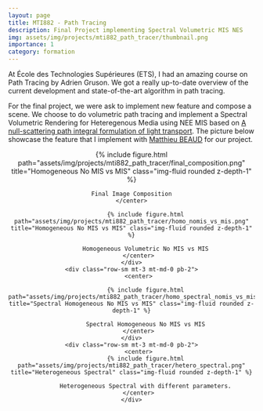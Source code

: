 ```yaml
---
layout: page
title: MTI882 - Path Tracing
description: Final Project implementing Spectral Volumetric MIS NES
img: assets/img/projects/mti882_path_tracer/thumbnail.png
importance: 1
category: formation
---
```


At École des Technologies Supérieures (ETS), I had an amazing course on Path Tracing by Adrien Gruson. We got a really up-to-date overview of the current development and state-of-the-art algorithm in path tracing.

For the final project, we were ask to implement new feature and compose a scene. We choose to do volumetric path tracing and implement a Spectral Volumetric Rendering for Heteregenous Media using NEE MIS based on [A null-scattering path integral formulation of light transport](https://dl.acm.org/doi/pdf/10.1145/3306346.3323025). The picture below showcase the feature that I implement with [Matthieu BEAUD](https://www.linkedin.com/in/matthieu-beaud/) for our project.

<div class="row-sm mt-3 mt-md-0 pb-2">
    <center>
    {% include figure.html path="assets/img/projects/mti882_path_tracer/final_composition.png" title="Homogeneous No MIS vs MIS" class="img-fluid rounded z-depth-1" %}
    
    Final Image Composition
    </center>
</div>

<div class="row">
    <div class="row-sm mt-3 mt-md-0 pb-2">
        <center>

            {% include figure.html path="assets/img/projects/mti882_path_tracer/homo_nomis_vs_mis.png" title="Homogeneous No MIS vs MIS" class="img-fluid rounded z-depth-1" %}
            
            Homogeneous Volumetric No MIS vs MIS
        </center>
    </div>
    <div class="row-sm mt-3 mt-md-0 pb-2">
        <center>

            {% include figure.html path="assets/img/projects/mti882_path_tracer/homo_spectral_nomis_vs_mis.png" title="Spectral Homogeneous No MIS vs MIS" class="img-fluid rounded z-depth-1" %}

            Spectral Homogeneous No MIS vs MIS
        </center>
    </div>
    <div class="row-sm mt-3 mt-md-0 pb-2">
        <center>
            {% include figure.html path="assets/img/projects/mti882_path_tracer/hetero_spectral.png" title="Heterogeneous Spectral" class="img-fluid rounded z-depth-1" %}

            Heterogeneous Spectral with different parameters.
        </center>
    </div>
</div>